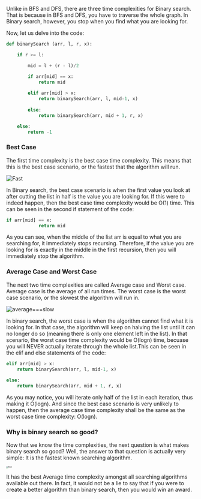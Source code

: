 <!--title={Time Complexity of Binary Search}-->

<!--concepts{Depth First Search}-->

<!--badges={Algorithmns:15, Python: 5}-->

Unlike in BFS and DFS, there are three time complexities for Binary search. That is because in BFS and DFS, you have to traverse the whole graph. In Binary search, however, you stop when you find what you are looking for.

Now, let us delve into the code: 

```python
def binarySearch (arr, l, r, x): 

	if r >= l: 

		mid = l + (r - l)/2

		if arr[mid] == x: 
			return mid 
		
		elif arr[mid] > x: 
			return binarySearch(arr, l, mid-1, x) 
    
		else: 
			return binarySearch(arr, mid + 1, r, x) 

	else: 
		return -1
```

### Best Case

The first time complexity is the best case time complexity. This means that this is the best case scenario, or the fastest that the algorithm will run.

![Fast](https://static1.squarespace.com/static/589a480e2e69cf66eedaa46a/593fc94403596e1c313e8ee2/598b3906be42d699de0e52ed/1502298289126/fast-acting.jpg?format=1500w)

 In Binary search, the best case scenario is when the first value you look at after cutting the list in half is the value you are looking for. If this were to indeed happen, then the best case time complexity would be O(1) time. This can be seen in the second if statement of the code:

```python
if arr[mid] == x: 
			return mid 
```

As you can see, when the middle of the list arr is equal to what you are searching for, it immediately stops recursing. Therefore, if the value you are looking for is exactly in the middle in the first recursion, then you will immediately stop the algorithm.

### Average Case and Worst Case

The next two time complexities are called Average case and Worst case. Average case is the average of all run times. The worst case is the worst case scenario, or the slowest the algorithm will run in. 

![average===slow](https://searchengineland.com/figz/wp-content/seloads/2014/08/speed-slow-snails-ss-1920-800x450.jpg)

In binary search, the worst case is when the algorithm cannot find what it is looking for. In that case, the algorithm will keep on halving the list until it can no longer do so (meaning there is only one element left in the list). In that scenario, the worst case time complexity would be O(logn) time, becuase you will NEVER actually iterate through the whole list.This can be seen in the elif and else statements of the code:

```python
elif arr[mid] > x: 
	return binarySearch(arr, l, mid-1, x) 
    
else: 
	return binarySearch(arr, mid + 1, r, x)
```

As you may notice, you will iterate only half of the list in each iteration, thus making it O(logn). And since the best case scenario is very unlikely to happen, then the average case time complexity shall be the same as the worst case time complexity: O(logn).

### Why is binary search so good?

Now that we know the time complexities, the next question is what makes binary search so good? Well, the answer to that question is actually very simple: It is the fastest known searching algorithm. 

<img src="https://askdentalgroup.com/wp-content/uploads/2015/08/best-of-the-best.jpg" alt="Best" style="zoom:33%;" />

It has the best Average time complexity amongst all searching algorithms available out there. In fact, it would not be a lie to say that if you were to create a better algorithm than binary search, then you would win an award.

